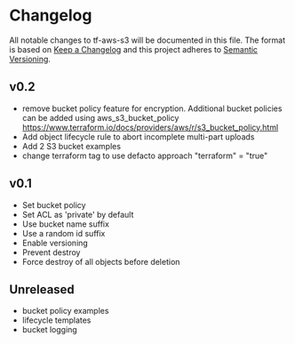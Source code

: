 # Changelog

All notable changes to tf-aws-s3 will be documented in this file. The format is based on [Keep a Changelog](http://keepachangelog.com/en/1.0.0/) and this project adheres to [Semantic Versioning](http://semver.org/spec/v2.0.0.html).



## v0.2
* remove bucket policy feature for encryption. Additional bucket policies can be added using aws_s3_bucket_policy https://www.terraform.io/docs/providers/aws/r/s3_bucket_policy.html
* Add object lifecycle rule to abort incomplete multi-part uploads
* Add 2 S3 bucket examples
* change terraform tag to use defacto approach "terraform" = "true"

## v0.1
* Set bucket policy
* Set ACL as 'private' by default
* Use bucket name suffix
* Use a random id suffix
* Enable versioning
* Prevent destroy
* Force destroy of all objects before deletion

## Unreleased
* bucket policy examples
* lifecycle templates
* bucket logging
